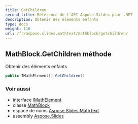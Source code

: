 ```yaml
---
title: GetChildren
second_title: Référence de l'API Aspose.Sildes pour .NET
description: Obtenir des éléments enfants
type: docs
weight: 110
url: /fr/aspose.slides.mathtext/mathblock/getchildren/
---
```


## MathBlock.GetChildren méthode

Obtenir des éléments enfants

```csharp
public IMathElement[] GetChildren()
```

### Voir aussi

* interface [IMathElement](../../imathelement)
* classe [MathBlock](../../mathblock)
* espace de noms [Aspose.Slides.MathText](../../mathblock)
* assembly [Aspose.Slides](../../../)

<!-- DO NOT EDIT: généré par xmldocmd pour Aspose.Slides.dll -->